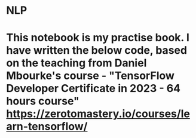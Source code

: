 # NLP
# This notebook is my practise book. I have written the below code, based on the teaching from Daniel Mbourke's course - "TensorFlow Developer Certificate in 2023 - 64 hours course"  https://zerotomastery.io/courses/learn-tensorflow/
